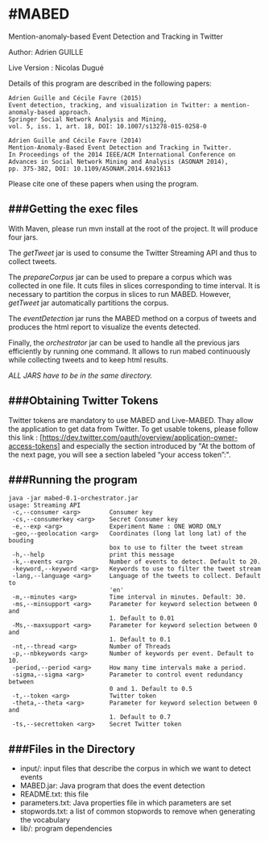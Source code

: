#MABED
=====

Mention-anomaly-based Event Detection and Tracking in Twitter

Author: Adrien GUILLE

Live Version : Nicolas Dugué

Details of this program are described in the following papers:

	Adrien Guille and Cécile Favre (2015) 
	Event detection, tracking, and visualization in Twitter: a mention-anomaly-based approach.
	Springer Social Network Analysis and Mining,
	vol. 5, iss. 1, art. 18, DOI: 10.1007/s13278-015-0258-0

	Adrien Guille and Cécile Favre (2014) 
	Mention-Anomaly-Based Event Detection and Tracking in Twitter.
	In Proceedings of the 2014 IEEE/ACM International Conference on
	Advances in Social Network Mining and Analysis (ASONAM 2014),
	pp. 375-382, DOI: 10.1109/ASONAM.2014.6921613

Please cite one of these papers when using the program.

###Getting the exec files
----------------------

With Maven, please run 
	mvn install
at the root of the project.
It will produce four jars.

The *getTweet* jar is used to consume the Twitter Streaming API and thus to collect tweets.

The *prepareCorpus* jar can be used to prepare a corpus which was collected in one file. It cuts files in slices corresponding to time interval. It is necessary to partition the corpus in slices to run MABED. However, *getTweet* jar automatically partitions the corpus.

The *eventDetection* jar runs the MABED method on a corpus of tweets and produces the html report to visualize the events detected.

Finally, the *orchestrator* jar can be used to handle all the previous jars efficiently by running one command. It allows to run mabed continuously while collecting tweets and to keep html results.

*ALL JARS have to be in the same directory.*

###Obtaining Twitter Tokens
----------------------

Twitter tokens are mandatory to use MABED and Live-MABED. Thay allow the application to get data from Twitter.
To get usable tokens, please follow this link : [https://dev.twitter.com/oauth/overview/application-owner-access-tokens] and especially the section introduced by "At the bottom of the next page, you will see a section labeled “your access token”:".

###Running the program
----------------------

	java -jar mabed-0.1-orchestrator.jar 
	usage: Streaming API
	 -c,--consumer <arg>        Consumer key
	 -cs,--consumerkey <arg>    Secret Consumer key
	 -e,--exp <arg>             Experiment Name : ONE WORD ONLY
	 -geo,--geolocation <arg>   Coordinates (long lat long lat) of the bouding
	                            box to use to filter the tweet stream
	 -h,--help                  print this message
	 -k,--events <arg>          Number of events to detect. Default to 20.
	 -keyword,--keyword <arg>   Keywords to use to filter the tweet stream
	 -lang,--language <arg>     Language of the tweets to collect. Default to
	                            'en'
	 -m,--minutes <arg>         Time interval in minutes. Default: 30.
	 -ms,--minsupport <arg>     Parameter for keyword selection between 0 and
	                            1. Default to 0.01
	 -Ms,--maxsupport <arg>     Parameter for keyword selection between 0 and
	                            1. Default to 0.1
	 -nt,--thread <arg>         Number of Threads
	 -p,--nbkeywords <arg>      Number of keywords per event. Default to 10.
	 -period,--period <arg>     How many time intervals make a period.
	 -sigma,--sigma <arg>       Parameter to control event redundancy between
	                            0 and 1. Default to 0.5
	 -t,--token <arg>           Twitter token
	 -theta,--theta <arg>       Parameter for keyword selection between 0 and
	                            1. Default to 0.7
	 -ts,--secrettoken <arg>    Secret Twitter token

###Files in the Directory
----------------------

- input/: input files that describe the corpus in which we want to detect events
- MABED.jar: Java program that does the event detection
- README.txt: this file
- parameters.txt: Java properties file in which parameters are set
- stopwords.txt: a list of common stopwords to remove when generating the vocabulary
- lib/: program dependencies
